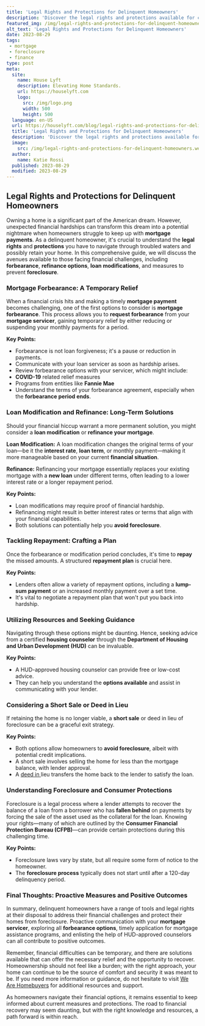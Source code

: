 ```yaml
---
title: 'Legal Rights and Protections for Delinquent Homeowners'
description: 'Discover the legal rights and protections available for curious homeowners facing delinquency issues, ensuring you''re well-informed and empowered.'
featured_img: /img/legal-rights-and-protections-for-delinquent-homeowners.webp
alt_text: 'Legal Rights and Protections for Delinquent Homeowners'
date: 2023-08-29
tags:
 - mortgage
 - foreclosure
 - finance
type: post
meta:
  site:
    name: House Lyft
    description: Elevating Home Standards.
    url: https://houselyft.com
    logo:
      src: /img/logo.png
      width: 500
      height: 500
  language: en-US
  url: https://houselyft.com/blog/legal-rights-and-protections-for-delinquent-homeowners
  title: 'Legal Rights and Protections for Delinquent Homeowners'
  description: 'Discover the legal rights and protections available for curious homeowners facing delinquency issues, ensuring you''re well-informed and empowered.'
  image:
    src: /img/legal-rights-and-protections-for-delinquent-homeowners.webp
  author:
    name: Katie Rossi
  published: 2023-08-29
  modified: 2023-08-29
---
```



## Legal Rights and Protections for Delinquent Homeowners

Owning a home is a significant part of the American dream. However, unexpected financial hardships can transform this dream into a potential nightmare when homeowners struggle to keep up with **mortgage payments**. As a delinquent homeowner, it's crucial to understand the **legal rights** and **protections** you have to navigate through troubled waters and possibly retain your home. In this comprehensive guide, we will discuss the avenues available to those facing financial challenges, including **forbearance**, **refinance options**, **loan modifications**, and measures to prevent **foreclosure**.

### Mortgage Forbearance: A Temporary Relief

When a financial crisis hits and making a timely **mortgage payment** becomes challenging, one of the first options to consider is **mortgage forbearance**. This process allows you to **request forbearance** from your **mortgage servicer**, gaining temporary relief by either reducing or suspending your monthly payments for a period.

**Key Points:**
  - Forbearance is not loan forgiveness; it's a pause or reduction in payments.
  - Communicate with your loan servicer as soon as hardship arises.
  - Review forbearance options with your servicer, which might include:
  - **COVID-19** related relief measures
  - Programs from entities like **Fannie Mae**
  - Understand the terms of your forbearance agreement, especially when the **forbearance period ends**.

### Loan Modification and Refinance: Long-Term Solutions

Should your financial hiccup warrant a more permanent solution, you might consider a **loan modification** or **refinance your mortgage**.

**Loan Modification:**
A loan modification changes the original terms of your loan—be it the **interest rate**, **loan term**, or monthly payment—making it more manageable based on your current **financial situation**.

**Refinance:**
Refinancing your mortgage essentially replaces your existing mortgage with a **new loan** under different terms, often leading to a lower interest rate or a longer repayment period.

**Key Points:**
  - Loan modifications may require proof of financial hardship.
  - Refinancing might result in better interest rates or terms that align with your financial capabilities.
  - Both solutions can potentially help you **avoid foreclosure**.

### Tackling Repayment: Crafting a Plan

Once the forbearance or modification period concludes, it's time to **repay** the missed amounts. A structured **repayment plan** is crucial here.

**Key Points:**
  - Lenders often allow a variety of repayment options, including a **lump-sum payment** or an increased monthly payment over a set time.
  - It's vital to negotiate a repayment plan that won't put you back into hardship.

### Utilizing Resources and Seeking Guidance

Navigating through these options might be daunting. Hence, seeking advice from a certified **housing counselor** through the **Department of Housing and Urban Development (HUD)** can be invaluable.

**Key Points:**
  - A HUD-approved housing counselor can provide free or low-cost advice.
  - They can help you understand the **options available** and assist in communicating with your lender.

### Considering a Short Sale or Deed in Lieu

If retaining the home is no longer viable, a **short sale** or deed in lieu of foreclosure can be a graceful exit strategy.

**Key Points:**
  - Both options allow homeowners to **avoid foreclosure**, albeit with potential credit implications.
  - A short sale involves selling the home for less than the mortgage balance, with lender approval.
  - A [deed   in  ](https://houselyft.com/blog/selling-your-home-to-avoid-foreclosure-pros-and-cons)lieu transfers the home back to the lender to satisfy the loan.

### Understanding Foreclosure and Consumer Protections

Foreclosure is a legal process where a lender attempts to recover the balance of a loan from a borrower who has **fallen behind** on payments by forcing the sale of the asset used as the collateral for the loan. Knowing your rights—many of which are outlined by the **Consumer Financial Protection Bureau (CFPB)**—can provide certain protections during this challenging time.

**Key Points:**
  - Foreclosure laws vary by state, but all require some form of notice to the homeowner.
  - The **foreclosure process** typically does not start until after a 120-day delinquency period.

### Final Thoughts: Proactive Measures and Positive Outcomes

In summary, delinquent homeowners have a range of tools and legal rights at their disposal to address their financial challenges and protect their homes from foreclosure. Proactive communication with your **mortgage servicer**, exploring all **forbearance options**, timely application for mortgage assistance programs, and enlisting the help of HUD-approved counselors can all contribute to positive outcomes.

Remember, financial difficulties can be temporary, and there are solutions available that can offer the necessary relief and the opportunity to recover. Homeownership should not feel like a burden; with the right approach, your home can continue to be the source of comfort and security it was meant to be. If you need more information or guidance, do not hesitate to visit [We Are Homebuyers](https://www.wearehomebuyers.com/) for additional resources and support.

As homeowners navigate their financial options, it remains essential to keep informed about current measures and protections. The road to financial recovery may seem daunting, but with the right knowledge and resources, a path forward is within reach.